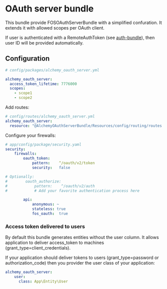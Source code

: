 # OAuth server bundle

This bundle provide FOSOAuthServerBundle with a simplified confuration.
It extends it with allowed scopes per OAuth client.

If user is authenticated with a RemoteAuthToken (see [auth-bundle](../auth-bundle/README.md)), then user ID will be provided automatically.

## Configuration

```yaml
# config/packages/alchemy_oauth_server.yml

alchemy_oauth_server:
  access_token_lifetime: 7776000
  scopes:
    - scope1
    - scope2
```

Add routes:

```yaml
# config/routes/alchemy_oauth_server.yml
alchemy_oauth_server:
  resource: "@AlchemyOAuthServerBundle/Resources/config/routing/routes.yaml"
```

Configure your firewalls:

```yaml
# app/config/package/security.yaml
security:
    firewalls:
        oauth_token:
            pattern:    ^/oauth/v2/token
            security:   false

# Optionally:
#        oauth_authorize:
#            pattern:    ^/oauth/v2/auth
#            # Add your favorite authentication process here

        api:
            anonymous: ~
            stateless: true
            fos_oauth:  true
```

### Access token delivered to users

By default this bundle generates entities without the user column.
It allows application to deliver access_token to machines (grant_type=client_credentials).

If your application should deliver tokens to users (grant_type=password or authorization_code) then you provider the user class of your application:

```yaml
alchemy_oauth_server:
    user:
      class: App\Entity\User
```
